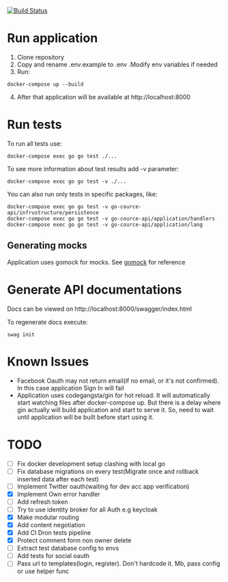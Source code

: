 [![Build Status](https://cloud.drone.io/api/badges/endlesskwazar/go-posts-api/status.svg?ref=refs/heads/develop)](https://cloud.drone.io/endlesskwazar/go-posts-api)

# Run application

1. Clone repository
2. Copy and rename .env.example to .env .Modify env variables if needed 
3. Run:
```
docker-compose up --build
```
4. After that application will be available at http://localhost:8000

# Run tests

To run all tests use:
```
docker-compose exec go go test ./...
```

To see more information about test results add -v parameter:

```
docker-compose exec go go test -v ./...
```

You can also run only tests in specific packages, like:

```
docker-compose exec go go test -v go-cource-api/infrustructure/persistence
docker-compose exec go go test -v go-cource-api/application/handlers
docker-compose exec go go test -v go-cource-api/application/lang
```

## Generating mocks

Application uses gomock for mocks. See [gomock](https://github.com/golang/mock) for reference

# Generate API documentations

Docs can be viewed on http://localhost:8000/swagger/index.html

To regenerate docs execute:

```
swag init
```

# Known Issues

- Facebook Oauth may not return email(if no email, or it's not confirmed). In this case application Sign In will fail
- Application uses  codegangsta/gin for hot reload. It will automatically start watching files after docker-compose up.
  But there is a delay where gin actually will build application and start to serve it. So, need to wait until application will
  be built before start using it.
  
# TODO

- [ ] Fix docker development setup clashing with local go
- [ ] Fix database migrations on every test(Migrate once and rollback inserted data after each test)
- [ ] Implement Twitter oauth(waiting for dev acc app verification)
- [X] Implement Own error handler
- [ ] Add refresh token
- [ ] Try to use identity broker for all Auth e.g keycloak
- [X] Make modular routing
- [x] Add content negotiation
- [X] Add CI Dron tests pipeline
- [x] Protect comment form non owner delete
- [ ] Extract test database config to envs
- [ ] Add tests for social oauth
- [ ] Pass url to templates(login, register). Don't hardcode it. Mb, pass config or use helper func
